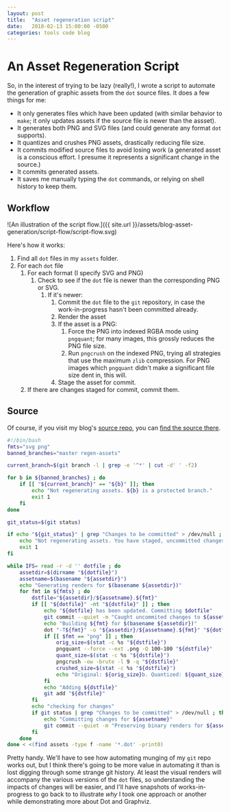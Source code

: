 ```yaml
---
layout: post
title:  "Asset regeneration script"
date:   2018-02-13 15:00:00 -0500
categories: tools code blog
---
```

# An Asset Regeneration Script

So, in the interest of trying to be lazy (really!), I wrote a script to automate the generation of graphic assets from the `dot` source files. It does a few things for me:

* It only generates files which have been updated (with similar behavior to `make`; it only updates assets if the source file is newer than the assset).
* It generates both PNG and SVG files (and could generate any format `dot` supports).
* It quantizes and crushes PNG assets, drastically reducing file size.
* It commits modified source files to avoid losing work (a generated asset is a conscious effort. I presume it represents a significant change in the source.)
* It commits generated assets.
* It saves me manually typing the `dot` commands, or relying on shell history to keep them.

## Workflow

![An illustration of the script flow.]({{ site.url }}/assets/blog-asset-generation/script-flow/script-flow.svg)

Here's how it works:

1. Find all `dot` files in my `assets` folder.
1. For each `dot` file
    1. For each format (I specify SVG and PNG)
        1. Check to see if the `dot` file is newer than the corresponding PNG or SVG.
            1. If it's newer:
                1. Commit the `dot` file to the `git` repository, in case the work-in-progress hasn't been committed already.
                1. Render the asset
                1. If the asset is a PNG:
                    1. Force the PNG into indexed RGBA mode using `pngquant`; for many images, this grossly reduces the PNG file size.
                    1. Run `pngcrush` on the indexed PNG, trying all strategies that use the maximum `zlib` compression. For PNG images which `pngquant` didn't make a significant file size dent in, this will.
                1. Stage the asset for commit.
    1. If there are changes staged for commit, commit them.

## Source

Of course, if you visit my blog's [source repo](https://github.com/mikemol/mikemol.github.io), you can [find the source there](https://github.com/mikemol/mikemol.github.io/blob/master/_scripts/regen_assets.sh).

```bash
#!/bin/bash
fmts="svg png"
banned_branches="master regen-assets"

current_branch=$(git branch -l | grep -e '^*' | cut -d' ' -f2)

for b in ${banned_branches} ; do
    if [[ "${current_branch}" == "${b}" ]]; then
        echo "Not regenerating assets. ${b} is a protected branch."
        exit 1
    fi
done

git_status=$(git status)

if echo "${git_status}" | grep "Changes to be committed" > /dev/null ; then
    echo "Not regenerating assets. You have staged, uncommitted changes."
    exit 1
fi

while IFS= read -r -d '' dotfile ; do
    assetdir=$(dirname "${dotfile}")
    assetname=$(basename "${assetdir}")
    echo "Generating renders for $(basename ${assetdir})"
    for fmt in ${fmts} ; do
        dstfile="${assetdir}/${assetname}.${fmt}"
        if [[ "${dotfile}" -nt "${dstfile}" ]] ; then
            echo "${dotfile} has been updated. Committing $dotfile"
            git commit --quiet -m "Caught uncommited changes to ${assetname}. Preserving separately." "${dotfile}"
            echo "Building ${fmt} for $(basename ${assetdir})"
            dot "-T${fmt}" -o "${assetdir}/${assetname}.${fmt}" "${dotfile}"
            if [[ $fmt == "png" ]] ; then
                orig_size=$(stat -c %s "${dstfile}")
                pngquant --force --ext .png -Q 100-100 "${dstfile}"
                quant_size=$(stat -c %s "${dstfile}")
                pngcrush -ow -brute -l 9 -q "${dstfile}"
                crushed_size=$(stat -c %s "${dstfile}")
                echo "Original: ${orig_size}b. Quantized: ${quant_size}b. Crushed: ${crushed_size}"
            fi
            echo "Adding ${dstfile}"
            git add "${dstfile}"
        fi
        echo "checking for changes"
        if git status | grep "Changes to be committed" > /dev/null ; then
            echo "Committing changes for ${assetname}"
            git commit --quiet -m "Preserving binary renders for ${assetname}"
        fi
    done
done < <(find assets -type f -name '*.dot' -print0)
```

Pretty handy. We'll have to see how automating munging of my `git` repo works out, but I think there's going to be more value in automating it than is lost digging through some strange git history. At least the visual renders will accompany the various versions of the `dot` files, so understanding the impacts of changes will be easier, and I'll have snapshots of works-in-progress to go back to to illustrate _why_ I took one approach or another while demonstrating more about Dot and Graphviz.
